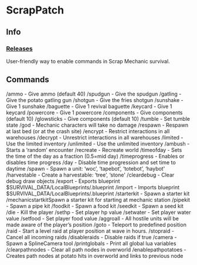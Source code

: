 # ScrapPatch
## Info
### [Releases](https://github.com/Tomoli75/ScrapPatch/releases)
User-friendly way to enable commands in Scrap Mechanic survival.
## Commands
/ammo - Give ammo (default 40)
/spudgun - Give the spudgun
/gatling - Give the potato gatling gun
/shotgun - Give the fries shotgun
/sunshake - Give 1 sunshake
/baguette - Give 1 revival baguette
/keycard - Give 1 keycard
/powercore - Give 1 powercore
/components - Give <quantity> components (default 10)
/glowsticks - Give <quantity> components (default 10)
/tumble - Set tumble state
/god - Mechanic characters will take no damage
/respawn - Respawn at last bed (or at the crash site)
/encrypt - Restrict interactions in all warehouses
/decrypt - Unrestrict interactions in all warehouses
/limited - Use the limited inventory
/unlimited - Use the unlimited inventory
/ambush - Starts a ‘random’ encounter
/recreate - Recreate world
/timeofday - Sets the time of the day as a fraction (0.5=mid day)
/timeprogress - Enables or disables time progress
/day - Disable time progression and set time to daytime
/spawn - Spawn a unit: ‘woc’, ‘tapebot’, ‘totebot’, ‘haybot'
/harvestable - Create a harvestable: ‘tree’, ‘stone'
/cleardebug - Clear debug draw objects
/export - Exports blueprint $SURVIVAL_DATA/LocalBlueprints/<name>.blueprint
/import - Imports blueprint $SURVIVAL_DATA/LocalBlueprints/<name>.blueprint
/starterkit - Spawn a starter kit
/mechanicstartkitSpawn a starter kit for starting at mechanic station
/pipekit - Spawn a pipe kit
/foodkit - Spawn a food kit
/seedkit - Spawn a seed kit
/die - Kill the player
/sethp - Set player hp value
/setwater - Set player water value
/setfood - Set player food value
/aggroall - All hostile units will be made aware of the player’s position
/goto - Teleport to predefined position
/raid - Start a level <level> raid at player position at wave <wave> in <delay> hours.
/stopraid - Cancel all incoming raids
/disableraids - Disable raids if true
/camera - Spawn a SplineCamera tool
/printglobals - Print all global lua variables
/clearpathnodes - Clear all path nodes in overworld
/enablepathpotatoes - Creates path nodes at potato hits in overworld and links to previous node

